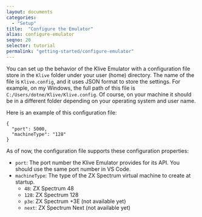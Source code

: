 ```yaml
---
layout: documents
categories: 
  - "Setup"
title:  "Configure the Emulator"
alias: configure-emulator
seqno: 20
selector: tutorial
permalink: "getting-started/configure-emulator"
---
```


You can set up the behavior of the Klive Emulator with a configuration file store in the `Klive` folder under your user (home) directory. The name of the file is `Klive.config`, and it uses JSON format to store the settings. For example, on my Windows, the full path of this file is `C:/Users/dotne/Klive/Klive.config`. Of course, on your machine it should be in a different folder depending on your operating system and user name.

Here is an example of this configuration file:

```
{
  "port": 5000,
  "machineType": "128"
}
```

As of now, the configuration file supports these configuration properties:

- `port`: The port number the Klive Emulator provides for its API. You should use the same port number in VS Code.
- `machineType`: The type of the ZX Spectrum virtual machine to create at startup.
    - `48`: ZX Spectrum 48
    - `128`: ZX Spectrum 128
    - `p3e`: ZX Spectrum +3E (not available yet)
    - `next`: ZX Spectrum Next (not available yet)

